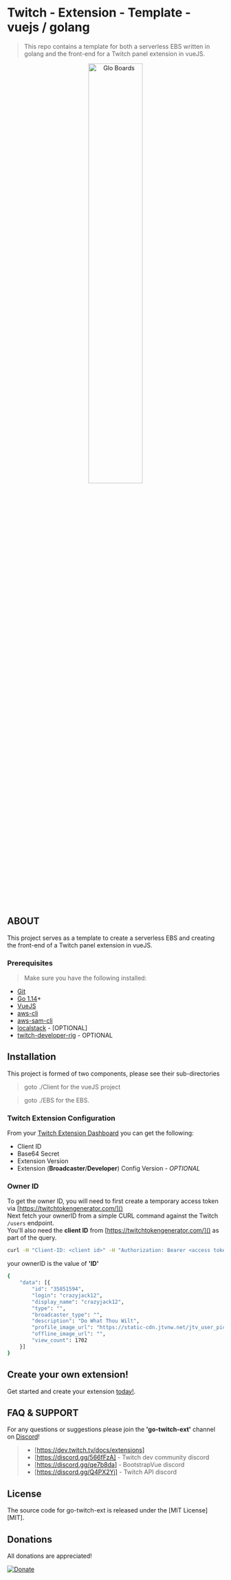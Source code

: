 # Twitch - Extension - Template - vuejs / golang


[git]:      https://git-scm.com/
[golang]:   https://golang.org/
[discord]: https://discord.gg/Q4PX2Yj
[vue]: https://cli.vuejs.org/guide/installation.html
[dlv]:    https://github.com/go-delve/delve
[modules]: https://github.com/golang/go/wiki/Modules
[goLand]: https://www.jetbrains.com/go/
[golint]: https://github.com/golangci/golangci-lint
[aws-cli]: https://docs.aws.amazon.com/cli/latest/userguide/cli-chap-install.html
[aws-cli-config]: https://docs.aws.amazon.com/cli/latest/userguide/cli-chap-configure.html
[aws-sam-cli]: https://github.com/awslabs/aws-sam-cli
[localstack]: https://github.com/localstack/localstack
[twitch-developer-rig]: https://dev.twitch.tv/docs/extensions/rig/
> This repo contains a template for both a serverless EBS written in golang and the front-end for a Twitch panel extension in vueJS.

<p align="center">
    <img align="center" src="https://vuejs.org/images/logo.png" width="50%" height="50%" title="Glo Boards">
</p>

## ABOUT

This project serves as a template to create a serverless EBS and creating the front-end of a Twitch panel extension in vueJS.



### Prerequisites
> Make sure you have the following installed:

- [Git][git]
- [Go 1.14][golang]+
- [VueJS][vue]
- [aws-cli][aws-cli]
- [aws-sam-cli][aws-sam-cli]
- [localstack][localstack] - [OPTIONAL]
- [twitch-developer-rig] - OPTIONAL
## Installation
This project is formed of two components, please see their sub-directories
> goto ./Client for the vueJS project

> goto ./EBS for the EBS.

### Twitch Extension Configuration
From your [Twitch Extension Dashboard](https://dev.twitch.tv/dashboard/extensions) you can get the following:
- Client ID
- Base64 Secret
- Extension Version
- Extension (**Broadcaster**/**Developer**) Config Version - *OPTIONAL*

### Owner ID
To get the owner ID, you will need to first create a temporary access token via [https://twitchtokengenerator.com/]()<br>
Next fetch your ownerID from a simple CURL command against the Twitch `/users` endpoint.<br> You'll also need the <b>client ID</b> from [https://twitchtokengenerator.com/]() as part of the query.

```bash
curl -H "Client-ID: <client id>" -H "Authorization: Bearer <access token>" -X GET "https://api.twitch.tv/helix/users?login=<twitch-login-name>"
```

your ownerID is the value of **'ID'**

```bash
{
	"data": [{
		"id": "35851594",
		"login": "crazyjack12",
		"display_name": "crazyjack12",
		"type": "",
		"broadcaster_type": "",
		"description": "Do What Thou Wilt",
		"profile_image_url": "https://static-cdn.jtvnw.net/jtv_user_pictures/ea0bf955-255a-4eca-ad80-460b88162910-profile_image-300x300.png",
		"offline_image_url": "",
		"view_count": 1702
	}]
}
```

## Create your own extension!
Get started and create your extension [today!](https://dev.twitch.tv/extensions).

## FAQ & SUPPORT
For any questions or suggestions please join the **'go-twitch-ext'** channel on [Discord][discord]!
> - [https://dev.twitch.tv/docs/extensions]
> - [https://discord.gg/566fFzA] - Twitch dev community discord
> - [https://discord.gg/qe7b8da] - BootstrapVue discord
> - [https://discord.gg/Q4PX2Yj] - Twitch API discord


## License
The source code for go-twitch-ext is released under the [MIT License][MIT].

## Donations
All donations are appreciated!

[![Donate](https://img.shields.io/badge/Donate-PayPal-green.svg)](http://paypal.me/crazyjack12)
